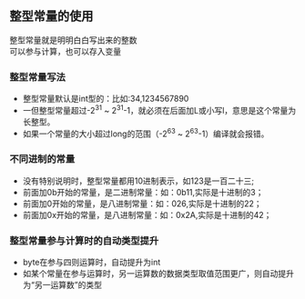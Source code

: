 ## 整型常量的使用
整型常量就是明明白白写出来的整数  
可以参与计算，也可以存入变量  

### 整型常量写法
- 整型常量默认是int型的：比如:34,1234567890  
- 一但整型常量超过-2<sup>31</sup> ~ 2<sup>31</sup>-1，就必须在后面加L或小写l，意思是这个常量为长整型。
- 如果一个常量的大小超过long的范围（-2<sup>63</sup> ~ 2<sup>63</sup>-1）编译就会报错。

### 不同进制的常量
- 没有特别说明时，整型常量都用10进制表示，如123是一百二十三;
- 前面加0b开始的常量，是二进制常量：如：0b11,实际是十进制的3；
- 前面加0开始的常量，是八进制常量：如：026,实际是十进制的22；
- 前面加0x开始的常量，是八进制常量：如：0x2A,实际是十进制的42；

### 整型常量参与计算时的自动类型提升  
- byte在参与四则运算时，自动提升为int
- 如某个常量在参与运算时，另一运算数的数据类型取值范围更广，则自动提升为“另一运算数”的类型
